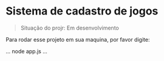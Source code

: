 # Sistema de cadastro de jogos

>  Situação do projr: Em desenvolvimento

Para rodar esse projeto em sua maquina, por favor digite:

...
node app.js
...
